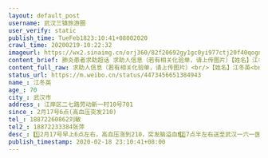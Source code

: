 ```yaml
---
layout: default_post
username: 武汉三镇旅游圈
user_verify: static
publish_time: TueFeb1823:10:41+08002020
crawl_time: 20200219-10:22:32
imageurl: https://wx2.sinaimg.cn/orj360/82f20692gy1gc0yi977ctj20f40qogn2.jpg,https://wx4.sinaimg.cn/orj360/82f20692gy1gc0yiaztb4j20f40qodh9.jpg,https://wx1.sinaimg.cn/orj360/82f20692gy1gc0yi8umnoj20f40qogns.jpg,https://wx2.sinaimg.cn/orj360/82f20692gy1gc0yibb6nzj20qo0f4abx.jpg
content_brief: 肺炎患者求助超话 求助人信息（若有相关化验单，请上传图片）【姓名】江冬英【年龄】70【所在城市】武汉市【所在小区、社区】江岸区二七路劳     动新一村10号701【患病时间】2月17号6点(高血压突发210)【联系方式】 18872260862 刘敏【其他紧急联系人】18872233384 张萍【病情描述】1️⃣ ...全文
content_full_raw: 求助人信息（若有相关化验单，请上传图片）<br/>【姓名】江冬英<br/>【年龄】70<br/>【所在城市】武汉市<br/>【所在小区、社区】江岸区二七路劳动新一村10号701<br/>【患病时间】2月17号6点(高血压突发210)<br/>【联系方式】18872260862刘敏<br/>【其他紧急联系人】18872233384张萍<br/>【病情描述】1️⃣2月17号早上6点左右，高血压涨到210，突发脑溢血❗️<br/>2️⃣7点半左右送至武汉一六一医院，经排队检查肺部CT，双肺轻度感染(医生不排除由高血压引起)，无其他肺炎感染症状。<br/>3️⃣脑部CT，四处脑血管破裂，出血较多，各项指标超标，医生建议转院同济协和，随时有昏迷可能。<br/>4️⃣2月18日上午出现发热，下午退烧恢复正常，插了心电图与颅内降压的机器与尿管。脑内出现血块或血流，医生说急需转院观察，若出血未止住，需安排手术。(武汉市一六一医院无相关医疗条件和手术医生)
status_url: https://m.weibo.cn/status/4473456651384943
name_: 江冬英
age_: 70
city_: 武汉市
address_: 江岸区二七路劳动新一村10号701
since_: 2月17号6点(高血压突发210)
tel_: 18872260862刘敏
tel2_: 18872233384张萍
desc_: 1️⃣2月17号早上6点左右，高血压涨到210，突发脑溢血❗️2️⃣7点半左右送至武汉一六一医院，经排队检查肺部CT，双肺轻度感染(医生不排除由高血压引起)，无其他肺炎感染症状。3️⃣脑部CT，四处脑血管破裂，出血较多，各项指标超标，医生建议转院同济协和，随时有昏迷可能。4️⃣2月18日上午出现发热，下午退烧恢复正常，插了心电图与颅内降压的机器与尿管。脑内出现血块或血流，医生说急需转院观察，若出血未止住，需安排手术。(武汉市一六一医院无相关医疗条件和手术医生)
publish_timestamp: 2020-02-18 23:10:41+08:00
---
```


